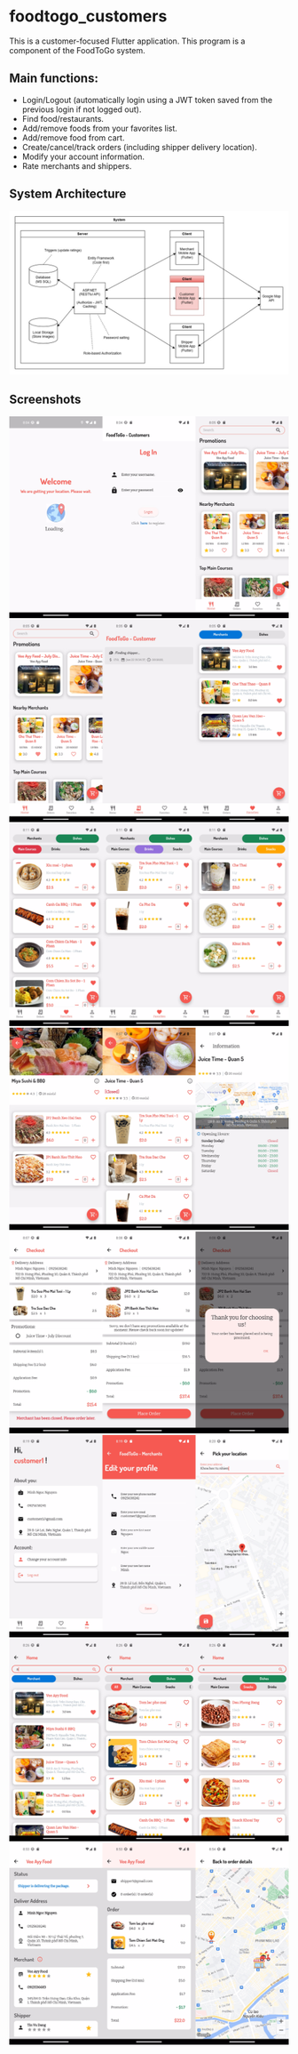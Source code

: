# foodtogo_customers

This is a customer-focused Flutter application. 
This program is a component of the FoodToGo system.

## Main functions:
- Login/Logout (automatically login using a JWT token saved from the previous login if not logged out).
- Find food/restaurants. 
- Add/remove foods from your favorites list.
- Add/remove food from cart.
- Create/cancel/track orders (including shipper delivery location).
- Modify your account information.
- Rate merchants and shippers.

## System Architecture

![Architecture_customers.jpg](/screenshots/Architecture_customers.jpg)

## Screenshots
![Screenshot_customer_01.jpg](/Screenshots/Screenshot_customer_01.jpg)
![Screenshot_customer_02.jpg](/Screenshots/Screenshot_customer_02.jpg)
![Screenshot_customer_03.jpg](/Screenshots/Screenshot_customer_03.jpg)
![Screenshot_customer_04.jpg](/Screenshots/Screenshot_customer_04.jpg)
![Screenshot_customer_05.jpg](/Screenshots/Screenshot_customer_05.jpg)
![Screenshot_customer_06.jpg](/Screenshots/Screenshot_customer_06.jpg)
![Screenshot_customer_07.jpg](/Screenshots/Screenshot_customer_07.jpg)
![Screenshot_customer_08.jpg](/Screenshots/Screenshot_customer_08.jpg)

